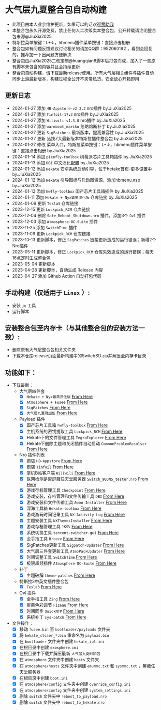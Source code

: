 # 大气层九夏整合包自动构建
- 此项目由本人业余维护更新，如果可以的话欢迎[赞助我](https://afdian.net/a/JiuXia2025)
- 本整合包永久开源免费，禁止任何人二次贩卖本整合包，公开转载请注明整合包来源@JiuXia2025
- 特斯拉菜单按键：L+↓，hbmenu插件菜单按键：直接点击相册
- 整合包如有问题反馈建议讨论相关的请加QQ群：952060192 ，看到会回复的，推荐加一下出问题方便解决
- 整合包由JiuXia2025二改定制@huangqian8脚本后打包而成，加入了一些原有脚本未包含的内容并且会持续更新
- 整合包自动构建，请下载最新release使用。所有大气层相关组件与插件自动同步上游最新版本，构建过程全公开不夹带私货，安全放心开箱即用
## 更新日志
- 2024-01-27 添加 `HB-Appstore-v2.3.2` nro插件  by.JiuXia2025
- 2024-01-27 添加 `Tinfoil-17v3` nro插件  by.JiuXia2025
- 2024-01-27 添加 `Wiliwili-v1.3.0` nro插件  by.JiuXia2025
- 2024-01-27 添加 `warmboot_mariko` 忽略熔断补丁  by.JiuXia2025
- 2024-01-27 更新 `SigPatchers` 最新版本，提高兼容性  by.JiuXia2025
- 2024-01-27 更新 品技Z大最新版本特斯拉插件整合包  by.JiuXia2025
- 2024-01-27 修改 菜单入口，特斯拉菜单按键：L+↓，hbmenu插件菜单按键：直接点击相册  by.JiuXia2025
- 2024-01-14 添加 `picofly-toolbox` 树莓派芯片工具箱插件  by.JiuXia2025
- 2024-01-13 添加 `DBI` 中文汉化配置  by.JiuXia2025
- 2024-01-12 添加 `Hekate` 安卓系统启动引导，位于hetake首页-更多设置中  by.JiuXia2025
- 2024-01-12 添加 `Hekate` 引导图标与启动图资源，添加hbmenu.nsp  by.JiuXia2025
- 2024-01-12 添加 `hwfly-toolbox` 国产芯片工具箱插件  by.JiuXia2025
- 2024-01-11 添加 `Hekate + Nyx繁简汉化版` 仓库链接  by.JiuXia2025
- 2024-01-09 更新 `Tesla3` 仓库链接
- 2023-12-15 更新 `Lockpick_RCM` 仓库链接
- 2023-12-04 删除 `Safe_Reboot_Shutdown.nro` 插件，添加3个 `Ovl` 插件
- 2023-12-03 添加 `Atmosphere-OC-Suite` 插件
- 2023-11-25 添加 `SwitchTime` 插件
- 2023-11-09 更新 `Lockpick_RCM` 仓库链接
- 2023-10-13 更新脚本，修正 `SigPatches` 链接更新造成的运行错误；新增2个Nro插件
- 2023-05-11 更新脚本，修正 `Lockpick_RCM` 仓库失效造成的运行错误；每天16点定时生成整合包
- 2023-05-04 更新脚本
- 2023-04-28 更新脚本，自动生成 Release 内容
- 2023-04-27 添加 Github Action 自动打包代码

## 手动构建（仅适用于 `Linux` ）:
  - 安装 `jq` 工具
  - 运行脚本

## 安装整合包至内存卡（与其他整合包的安装方法一致）:
  - 删除原有大气层整合包相关文件夹
  - 下载本仓库release页面最新构建中的SwitchSD.zip并解压至内存卡目录

## 功能如下：

- 下载最新：
  - 大气层四件套
    - [x] `Hekate + Nyx繁简汉化版` [From Here](https://github.com/easyworld/hekate/releases/latest/)
    - [x] `Atmosphere + Fusee` [From Here](https://github.com/Atmosphere-NX/Atmosphere/releases/latest)
    - [x] `SigPatches` [From Here](https://sigmapatches.coomer.party/sigpatches.zip?08.22.2023)
    - [x] `大气层九夏附加包` [From Here](https://github.com/JiuXia2025/SwitchScript/blob/main/resources.zip)
  - Payload 插件
    - [x] 国产芯片工具箱 `hwfly-toolbox` [From Here](https://github.com/hwfly-nx/hwfly-toolbox/releases/latest)
    - [x] 主机系统的密钥提取工具 `Lockpick_RCM` [From Here](https://github.com/Decscots/Lockpick_RCM/releases/latest)
    - [x] Hekate下的文件管理工具 `TegraExplorer` [From Here](https://github.com/zdm65477730/TegraExplorer/releases/latest)
    - [x] Hekate下删除主题和关闭插件自动启动 `CommonProblemResolver` [From Here](https://github.com/zdm65477730/CommonProblemResolver/releases/latest)
  - Nro 插件列表
    - [x] 商店 `HB-Appstore` [From Here](https://github.com/fortheusers/hb-appstore/releases)
    - [x] 商店 `Tinfoil` [From Here](https://tinfoil.io/Download#download)
    - [x] 掌机B站客户端 `Wiliwili` [From Here](https://github.com/xfangfang/wiliwili/releases)
    - [x] 联网检测是否屏蔽任天堂服务器 `Switch_90DNS_tester.nro` [From Here](https://github.com/meganukebmp/Switch_90DNS_tester/releases/latest)
    - [x] 游戏存档管理工具 `Checkpoint` [From Here](https://github.com/BernardoGiordano/Checkpoint/releases/latest)
    - [x] 游戏安装，存档管理和文件传输工具 `DBI` [From Here](https://github.com/rashevskyv/dbi/releases/latest)
    - [x] 游戏安装和文件传输工具 `Awoo Installer` [From Here](https://github.com/dragonflylee/Awoo-Installer/releases/latest)
    - [x] 深海工具箱 `Hekate-toolbox` [From Here](https://github.com/WerWolv/Hekate-Toolbox/releases/latest)
    - [x] 游戏游玩时间记录工具 `NX-Activity-Log` [From Here](https://github.com/zdm65477730/NX-Activity-Log/releases/latest)
    - [x] 主题安装工具 `NXThemesInstaller` [From Here](https://github.com/exelix11/SwitchThemeInjector/releases/latest)
    - [x] 游戏存档管理工具 `JKSV` [From Here](https://github.com/J-D-K/JKSV/releases/latest)
    - [x] 系统切换工具 `tencent-switcher-gui` [From Here](https://github.com/CaiMiao/Tencent-switcher-GUI/releases/latest)
    - [x] 金手指工具 `Breeze` [From Here](https://github.com/tomvita/Breeze-Beta/releases/latest)
    - [x] SigPatches更新工具 `Sigpatch-Updater` [From Here](https://github.com/ITotalJustice/sigpatch-updater/releases/latest)
    - [x] 大气层三件套更新工具 `AtmoPackUpdater` [From Here](https://github.com/PoloNX/AtmoPackUpdater/releases/latest)
    - [x] 时间调整工具 `SwitchTime` [From Here](https://github.com/3096/switch-time/releases/latest)
    - [x] 极限超频插件 `Atmosphere-OC-Suite` [From Here](https://github.com/hanai3Bi/Switch-OC-Suite/releases/latest)
  - 补丁
    - [x] 主题破解 `theme-patches` [From Here](https://github.com/exelix11/theme-patches)
  - 特斯拉3中英文插件整合包
    - [x] `Tesla3` [From Here](https://github.com/laila509/Tesla-plugins/releases/latest)
  - Ovl 插件
    - [x] 金手指工具 `Zing` [From Here](https://github.com/tomvita/Zing/releases/latest)
    - [x] 屏幕色彩调节 `Fizeau` [From Here](https://github.com/averne/Fizeau/releases/latest)
    - [x] 时间同步 `QuickNTP` [From Here](https://github.com/nedex/QuickNTP/releases/latest)
    - [x] 系统补丁 `sys-patch` [From Here](https://github.com/ITotalJustice/sys-patch/releases/latest)

- 文件操作：
    - [x] 移动 `fusee.bin` 至 `bootloader/payloads` 文件夹
    - [x] 将 `hekate_ctcaer_*.bin` 重命名为 `payload.bin`
    - [x] 在 `bootloader` 文件夹中创建 `hekate_ipl.ini`
    - [x] 在根目录中创建 `exosphere.ini`
    - [X] 在根目录中下载并解压最新 `大气层九夏附加包`
    - [x] 在 `atmosphere` 文件夹中创建 `hosts` 文件夹
    - [x] 在 `atmosphere/hosts` 文件夹中创建 `emummc.txt` 和 `sysmmc.txt` ，屏蔽任天堂服务器
    - [x] 在根目录中创建 `boot.ini`
    - [x] 在 `atmosphere/config` 文件夹中创建 `override_config.ini`
    - [x] 在 `atmosphere/config` 文件夹中创建 `system_settings.ini`
    - [x] 删除 `switch` 文件夹中 `reboot_to_payload.nro`
    - [x] 删除 `switch` 文件夹中 `reboot_to_hekate.nro`
